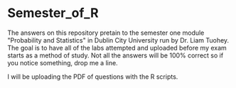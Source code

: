 Semester_of_R
=============

The answers on this repository pretain to the semester one module "Probability and Statistics" in Dublin City University run by Dr. Liam Tuohey.  The goal is to have all of the labs attempted and uploaded before my exam starts as a method of study.  Not all the answers will be 100% correct so if you notice something, drop me a line.  

I will be uploading the PDF of questions with the R scripts.
